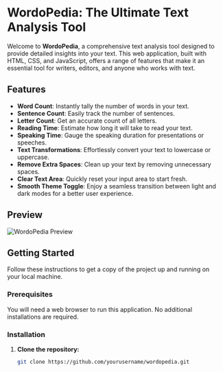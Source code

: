 # WordoPedia: The Ultimate Text Analysis Tool

Welcome to **WordoPedia**, a comprehensive text analysis tool designed to provide detailed insights into your text. This web application, built with HTML, CSS, and JavaScript, offers a range of features that make it an essential tool for writers, editors, and anyone who works with text.

## Features

- **Word Count**: Instantly tally the number of words in your text.
- **Sentence Count**: Easily track the number of sentences.
- **Letter Count**: Get an accurate count of all letters.
- **Reading Time**: Estimate how long it will take to read your text.
- **Speaking Time**: Gauge the speaking duration for presentations or speeches.
- **Text Transformations**: Effortlessly convert your text to lowercase or uppercase.
- **Remove Extra Spaces**: Clean up your text by removing unnecessary spaces.
- **Clear Text Area**: Quickly reset your input area to start fresh.
- **Smooth Theme Toggle**: Enjoy a seamless transition between light and dark modes for a better user experience.

## Preview

![WordoPedia Preview](path/to/your/image.png)

## Getting Started

Follow these instructions to get a copy of the project up and running on your local machine.

### Prerequisites

You will need a web browser to run this application. No additional installations are required.

### Installation

1. **Clone the repository:**
   ```bash
   git clone https://github.com/yourusername/wordopedia.git


